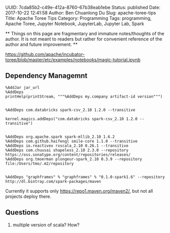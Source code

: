 UUID: 7cda85b2-c49e-412a-8760-67b38eab1ebe
Status: published
Date: 2017-10-22 12:41:58
Author: Ben Chuanlong Du
Slug: apache-toree-tips
Title: Apache Toree Tips
Category: Programming
Tags: programming, Apache Toree, Jupyter Notebook, JupyterLab, Jupyter Lab, Spark

**
Things on this page are
fragmentary and immature notes/thoughts of the author.
It is not meant to readers
but rather for convenient reference of the author and future improvement.
**

<https://github.com/apache/incubator-toree/blob/master/etc/examples/notebooks/magic-tutorial.ipynb>

## Dependency Managemnt

    %AddJar jar_url
    %AddDeps
    printHelp(printStream, """%AddDeps my.company artifact-id version""")


    %AddDeps com.databricks spark-csv_2.10 1.2.0 --transitive

    kernel.magics.addDeps("com.databricks spark-csv_2.10 1.2.0 --transitive")


    %AddDeps org.apache.spark spark-mllib_2.10 1.6.2
    %AddDeps com.github.haifengl smile-core 1.1.0 --transitive
    %AddDeps io.reactivex rxscala_2.10 0.26.1 --transitive
    %AddDeps com.chuusai shapeless_2.10 2.3.0 --repository https://oss.sonatype.org/content/repositories/releases/
    %AddDeps org.tmoerman plongeur-spark_2.10 0.3.9 --repository file:/Users/tmo/.m2/repository


    %AddDeps "graphframes" % "graphframes" % "0.1.0-spark1.6" --repository http://dl.bintray.com/spark-packages/maven


Currently it supports only https://repo1.maven.org/maven2/, but not all projects deploy there.

## Questions

1. multiple version of scala? How?
